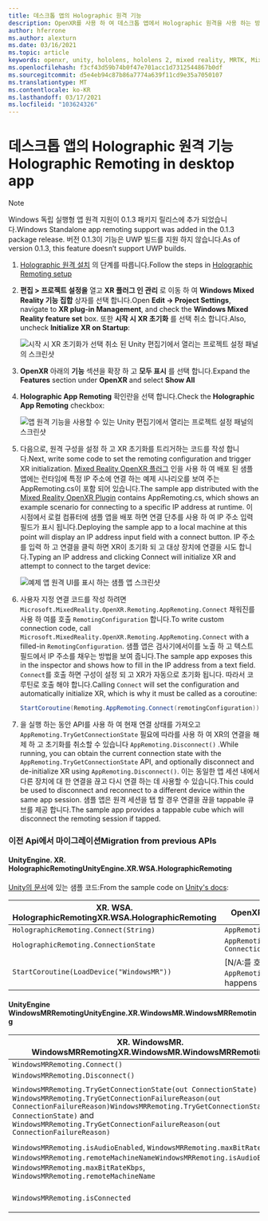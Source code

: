 ```yaml
---
title: 데스크톱 앱의 Holographic 원격 기능
description: OpenXR를 사용 하 여 데스크톱 앱에서 Holographic 원격을 사용 하는 방법을 알아봅니다.
author: hferrone
ms.author: alexturn
ms.date: 03/16/2021
ms.topic: article
keywords: openxr, unity, hololens, hololens 2, mixed reality, MRTK, Mixed reality Toolkit, 보강 현실, 가상 현실, 혼합 현실 헤드셋, 학습, 자습서, 시작, holographic 원격, 데스크톱
ms.openlocfilehash: f3cf43d59b74b0f47e701acc1d7312544867b0df
ms.sourcegitcommit: d5e4eb94c87b86a7774a639f11cd9e35a7050107
ms.translationtype: MT
ms.contentlocale: ko-KR
ms.lasthandoff: 03/17/2021
ms.locfileid: "103624326"
---
```

# <a name="holographic-remoting-in-desktop-app"></a><span data-ttu-id="65101-104">데스크톱 앱의 Holographic 원격 기능</span><span class="sxs-lookup"><span data-stu-id="65101-104">Holographic Remoting in desktop app</span></span>

> [!NOTE]
> <span data-ttu-id="65101-105">Windows 독립 실행형 앱 원격 지원이 0.1.3 패키지 릴리스에 추가 되었습니다.</span><span class="sxs-lookup"><span data-stu-id="65101-105">Windows Standalone app remoting support was added in the 0.1.3 package release.</span></span>
> <span data-ttu-id="65101-106">버전 0.1.3이 기능은 UWP 빌드를 지원 하지 않습니다.</span><span class="sxs-lookup"><span data-stu-id="65101-106">As of version 0.1.3, this feature doesn’t support UWP builds.</span></span>

1. <span data-ttu-id="65101-107">[Holographic 원격 설치](openxr-supported-features.md#holographic-remoting-setup) 의 단계를 따릅니다.</span><span class="sxs-lookup"><span data-stu-id="65101-107">Follow the steps in [Holographic Remoting setup](openxr-supported-features.md#holographic-remoting-setup)</span></span>
2. <span data-ttu-id="65101-108">**편집 > 프로젝트 설정을** 열고 **XR 플러그 인 관리** 로 이동 하 여 **Windows Mixed Reality 기능 집합** 상자를 선택 합니다.</span><span class="sxs-lookup"><span data-stu-id="65101-108">Open **Edit -> Project Settings**, navigate to **XR plug-in Management**, and check the **Windows Mixed Reality feature set** box.</span></span> <span data-ttu-id="65101-109">또한 **시작 시 XR 초기화** 를 선택 취소 합니다.</span><span class="sxs-lookup"><span data-stu-id="65101-109">Also, uncheck **Initialize XR on Startup**:</span></span>

    ![시작 시 XR 초기화가 선택 취소 된 Unity 편집기에서 열리는 프로젝트 설정 패널의 스크린샷](images/openxr-features-img-02-app.png)

3. <span data-ttu-id="65101-111">**OpenXR** 아래의 **기능** 섹션을 확장 하 고 **모두 표시** 를 선택 합니다.</span><span class="sxs-lookup"><span data-stu-id="65101-111">Expand the **Features** section under **OpenXR** and select **Show All**</span></span>
4. <span data-ttu-id="65101-112">**Holographic App Remoting** 확인란을 선택 합니다.</span><span class="sxs-lookup"><span data-stu-id="65101-112">Check the **Holographic App Remoting** checkbox:</span></span>

    ![앱 원격 기능을 사용할 수 있는 Unity 편집기에서 열리는 프로젝트 설정 패널의 스크린샷](images/openxr-features-img-03-app.png)

5. <span data-ttu-id="65101-114">다음으로, 원격 구성을 설정 하 고 XR 초기화를 트리거하는 코드를 작성 합니다.</span><span class="sxs-lookup"><span data-stu-id="65101-114">Next, write some code to set the remoting configuration and trigger XR initialization.</span></span> <span data-ttu-id="65101-115">[Mixed Reality OpenXR 플러그](openxr-getting-started.md#hololens-2-samples) 인을 사용 하 여 배포 된 샘플 앱에는 런타임에 특정 IP 주소에 연결 하는 예제 시나리오를 보여 주는 AppRemoting.cs이 포함 되어 있습니다.</span><span class="sxs-lookup"><span data-stu-id="65101-115">The sample app distributed with the [Mixed Reality OpenXR Plugin](openxr-getting-started.md#hololens-2-samples) contains AppRemoting.cs, which shows an example scenario for connecting to a specific IP address at runtime.</span></span> <span data-ttu-id="65101-116">이 시점에서 로컬 컴퓨터에 샘플 앱을 배포 하면 연결 단추를 사용 하 여 IP 주소 입력 필드가 표시 됩니다.</span><span class="sxs-lookup"><span data-stu-id="65101-116">Deploying the sample app to a local machine at this point will display an IP address input field with a connect button.</span></span> <span data-ttu-id="65101-117">IP 주소를 입력 하 고 연결을 클릭 하면 XR이 초기화 되 고 대상 장치에 연결을 시도 합니다.</span><span class="sxs-lookup"><span data-stu-id="65101-117">Typing an IP address and clicking Connect will initialize XR and attempt to connect to the target device:</span></span>

    ![예제 앱 원격 UI를 표시 하는 샘플 앱 스크린샷](images/openxr-sample-app-remoting.png)

6. <span data-ttu-id="65101-119">사용자 지정 연결 코드를 작성 하려면 `Microsoft.MixedReality.OpenXR.Remoting.AppRemoting.Connect` 채워진를 사용 하 여를 호출 `RemotingConfiguration` 합니다.</span><span class="sxs-lookup"><span data-stu-id="65101-119">To write custom connection code, call `Microsoft.MixedReality.OpenXR.Remoting.AppRemoting.Connect` with a filled-in `RemotingConfiguration`.</span></span> <span data-ttu-id="65101-120">샘플 앱은 검사기에서이를 노출 하 고 텍스트 필드에서 IP 주소를 채우는 방법을 보여 줍니다.</span><span class="sxs-lookup"><span data-stu-id="65101-120">The sample app exposes this in the inspector and shows how to fill in the IP address from a text field.</span></span> <span data-ttu-id="65101-121">`Connect`를 호출 하면 구성이 설정 되 고 XR가 자동으로 초기화 됩니다. 따라서 코 루틴로 호출 해야 합니다.</span><span class="sxs-lookup"><span data-stu-id="65101-121">Calling `Connect` will set the configuration and automatically initialize XR, which is why it must be called as a coroutine:</span></span>

    ``` cs
    StartCoroutine(Remoting.AppRemoting.Connect(remotingConfiguration));
    ```

7. <span data-ttu-id="65101-122">을 실행 하는 동안 API를 사용 하 여 현재 연결 상태를 가져오고 `AppRemoting.TryGetConnectionState` 필요에 따라를 사용 하 여 XR의 연결을 해제 하 고 초기화를 취소할 수 있습니다 `AppRemoting.Disconnect()` .</span><span class="sxs-lookup"><span data-stu-id="65101-122">While running, you can obtain the current connection state with the `AppRemoting.TryGetConnectionState` API, and optionally disconnect and de-initialize XR using `AppRemoting.Disconnect()`.</span></span> <span data-ttu-id="65101-123">이는 동일한 앱 세션 내에서 다른 장치에 대 한 연결을 끊고 다시 연결 하는 데 사용할 수 있습니다.</span><span class="sxs-lookup"><span data-stu-id="65101-123">This could be used to disconnect and reconnect to a different device within the same app session.</span></span> <span data-ttu-id="65101-124">샘플 앱은 원격 세션을 탭 할 경우 연결을 끊을 tappable 큐브를 제공 합니다.</span><span class="sxs-lookup"><span data-stu-id="65101-124">The sample app provides a tappable cube which will disconnect the remoting session if tapped.</span></span>

### <a name="migration-from-previous-apis"></a><span data-ttu-id="65101-125">이전 Api에서 마이그레이션</span><span class="sxs-lookup"><span data-stu-id="65101-125">Migration from previous APIs</span></span>

#### <a name="unityenginexrwsaholographicremoting"></a><span data-ttu-id="65101-126">UnityEngine. XR. HolographicRemoting</span><span class="sxs-lookup"><span data-stu-id="65101-126">UnityEngine.XR.WSA.HolographicRemoting</span></span>

<span data-ttu-id="65101-127">[Unity의 문서](https://docs.unity3d.com/2018.4/Documentation/ScriptReference/XR.WSA.HolographicRemoting.html)에 있는 샘플 코드:</span><span class="sxs-lookup"><span data-stu-id="65101-127">From the sample code on [Unity's docs](https://docs.unity3d.com/2018.4/Documentation/ScriptReference/XR.WSA.HolographicRemoting.html):</span></span>

| <span data-ttu-id="65101-128">XR. WSA. HolographicRemoting</span><span class="sxs-lookup"><span data-stu-id="65101-128">XR.WSA.HolographicRemoting</span></span> | <span data-ttu-id="65101-129">OpenXR</span><span class="sxs-lookup"><span data-stu-id="65101-129">OpenXR.Remoting.AppRemoting</span></span> |
| ---- | ---- |
| `HolographicRemoting.Connect(String)` | `AppRemoting.Connect(RemotingConfiguration)` |
| `HolographicRemoting.ConnectionState` | `AppRemoting.TryGetConnectionState(out ConnectionState, out DisconnectReason)`|
| `StartCoroutine(LoadDevice("WindowsMR"))`| <span data-ttu-id="65101-130">[N/A:를 호출할 때 자동으로 발생 `AppRemoting.Connect` ]</span><span class="sxs-lookup"><span data-stu-id="65101-130">[N/A: Automatically happens when calling `AppRemoting.Connect`]</span></span>  |

#### <a name="unityenginexrwindowsmrwindowsmrremoting"></a><span data-ttu-id="65101-131">UnityEngine WindowsMRRemoting</span><span class="sxs-lookup"><span data-stu-id="65101-131">UnityEngine.XR.WindowsMR.WindowsMRRemoting</span></span>

| <span data-ttu-id="65101-132">XR. WindowsMR. WindowsMRRemoting</span><span class="sxs-lookup"><span data-stu-id="65101-132">XR.WindowsMR.WindowsMRRemoting</span></span> | <span data-ttu-id="65101-133">OpenXR</span><span class="sxs-lookup"><span data-stu-id="65101-133">OpenXR.Remoting.AppRemoting</span></span> |
| ---- | ---- |
| `WindowsMRRemoting.Connect()` | `AppRemoting.Connect(RemotingConfiguration)` |
| `WindowsMRRemoting.Disconnect()` | `AppRemoting.Disconnect()` |
| <span data-ttu-id="65101-134">`WindowsMRRemoting.TryGetConnectionState(out ConnectionState)` 및 `WindowsMRRemoting.TryGetConnectionFailureReason(out ConnectionFailureReason)`</span><span class="sxs-lookup"><span data-stu-id="65101-134">`WindowsMRRemoting.TryGetConnectionState(out ConnectionState)` and `WindowsMRRemoting.TryGetConnectionFailureReason(out ConnectionFailureReason)`</span></span>| `AppRemoting.TryGetConnectionState(out ConnectionState, out DisconnectReason)`|
| <span data-ttu-id="65101-135">`WindowsMRRemoting.isAudioEnabled`, `WindowsMRRemoting.maxBitRateKbps`, `WindowsMRRemoting.remoteMachineName`</span><span class="sxs-lookup"><span data-stu-id="65101-135">`WindowsMRRemoting.isAudioEnabled`, `WindowsMRRemoting.maxBitRateKbps`, `WindowsMRRemoting.remoteMachineName`</span></span> | <span data-ttu-id="65101-136">`AppRemoting.Connect`구조체를 통해에 전달 됩니다. `RemotingConfiguration`</span><span class="sxs-lookup"><span data-stu-id="65101-136">Passed into `AppRemoting.Connect` via the `RemotingConfiguration` struct</span></span> |
| `WindowsMRRemoting.isConnected` | `AppRemoting.TryGetConnectionState(out ConnectionState state, out _) && state == ConnectionState.Connected`